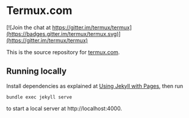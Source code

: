 Termux.com
==========
[![Join the chat at https://gitter.im/termux/termux](https://badges.gitter.im/termux/termux.svg)](https://gitter.im/termux/termux)

This is the source repository for [termux.com](https://termux.com).

Running locally
---------------
Install dependencies as explained at [Using Jekyll with Pages](https://help.github.com/articles/using-jekyll-with-pages/), then run

    bundle exec jekyll serve

to start a local server at http://localhost:4000.

